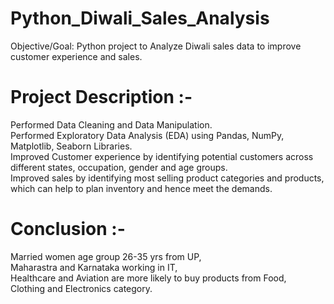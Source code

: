 # Python_Diwali_Sales_Analysis

Objective/Goal: Python project to Analyze Diwali sales data to improve customer experience and sales.

# Project Description :-
Performed Data Cleaning and Data Manipulation.<br>
Performed Exploratory Data Analysis (EDA) using Pandas, NumPy, Matplotlib, Seaborn Libraries.<br>
Improved Customer experience by identifying potential customers across different states, occupation, gender and age groups.<br>
Improved sales by identifying most selling product categories and products, which can help to plan inventory and hence meet the demands.<br>

# Conclusion :-
Married women age group 26-35 yrs from UP,<br>
Maharastra and Karnataka working in IT,<br>
Healthcare and Aviation are more likely to buy products from Food,<br>
Clothing and Electronics category.

